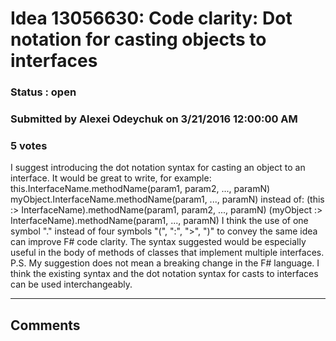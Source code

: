 # Idea 13056630: Code clarity: Dot notation for casting objects to interfaces #

### Status : open

### Submitted by Alexei Odeychuk on 3/21/2016 12:00:00 AM

### 5 votes

I suggest introducing the dot notation syntax for casting an object to an interface.
It would be great to write, for example:
this.InterfaceName.methodName(param1, param2, ..., paramN)
myObject.InterfaceName.methodName(param1, ..., paramN)
instead of:
(this :> InterfaceName).methodName(param1, param2, ..., paramN)
(myObject :> InterfaceName).methodName(param1, ..., paramN)
I think the use of one symbol "." instead of four symbols "(", ":", ">", ")" to convey the same idea can improve F# code clarity.
The syntax suggested would be especially useful in the body of methods of classes that implement multiple interfaces.
P.S. My suggestion does not mean a breaking change in the F# language. I think the existing syntax and the dot notation syntax for casts to interfaces can be used interchangeably.


------------------------
## Comments


